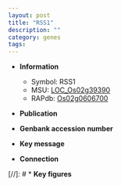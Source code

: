 ```yaml
---
layout: post
title: "RSS1"
description: ""
category: genes
tags: 
---
```


* **Information**  
    + Symbol: RSS1  
    + MSU: [LOC_Os02g39390](http://rice.uga.edu/cgi-bin/ORF_infopage.cgi?orf=LOC_Os02g39390)  
    + RAPdb: [Os02g0606700](http://rapdb.dna.affrc.go.jp/viewer/gbrowse_details/irgsp1?name=Os02g0606700)  

* **Publication**  

* **Genbank accession number**  

* **Key message**  

* **Connection**  

[//]: # * **Key figures**  


